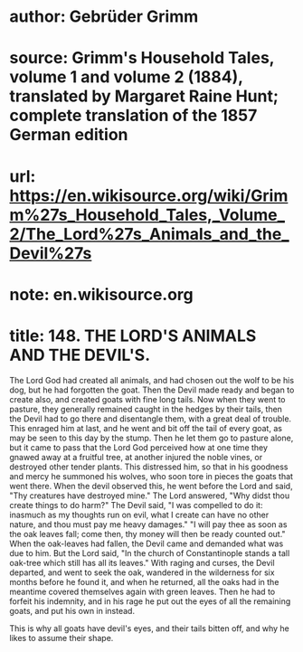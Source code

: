 # author: Gebrüder Grimm
# source: Grimm's Household Tales, volume 1 and volume 2 (1884), translated by Margaret Raine Hunt; complete translation of the 1857 German edition
# url: https://en.wikisource.org/wiki/Grimm%27s_Household_Tales,_Volume_2/The_Lord%27s_Animals_and_the_Devil%27s
# note: en.wikisource.org
# title: 148. THE LORD'S ANIMALS AND THE DEVIL'S. 

The Lord God had created all animals, and had chosen out the wolf to be his dog, but he had forgotten the goat. Then the Devil made ready and began to create also, and created goats with fine long tails. Now when they went to pasture, they generally remained caught in the hedges by their tails, then the Devil had to go there and disentangle them, with a great deal of trouble. This enraged him at last, and he went and bit off the tail of every goat, as may be seen to this day by the stump. Then he let them go to pasture alone, but it came to pass that the Lord God perceived how at one time they gnawed away at a fruitful tree, at another injured the noble vines, or destroyed other tender plants. This distressed him, so that in his goodness and mercy he summoned his wolves, who soon tore in pieces the goats that went there. When the devil observed this, he went before the Lord and said, "Thy creatures have destroyed mine." The Lord answered, "Why didst thou create things to do harm?" The Devil said, "I was compelled to do it: inasmuch as my thoughts run on evil, what I create can have no other nature, and thou must pay me heavy damages." "I will pay thee as soon as the oak leaves fall; come then, thy money will then be ready counted out." When the oak-leaves had fallen, the Devil came and demanded what was due to him. But the Lord said, "In the church of Constantinople stands a tall oak-tree which still has all its leaves." With raging and curses, the Devil departed, and went to seek the oak, wandered in the wilderness for six months before he found it, and when he returned, all the oaks had in the meantime covered themselves again with green leaves. Then he had to forfeit his indemnity, and ​in his rage he put out the eyes of all the remaining goats, and put his own in instead. 

This is why all goats have devil's eyes, and their tails bitten off, and why he likes to assume their shape. 

